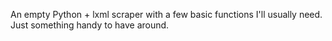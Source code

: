 An empty Python + lxml scraper with a few basic functions I'll usually need. Just something handy to have around.
